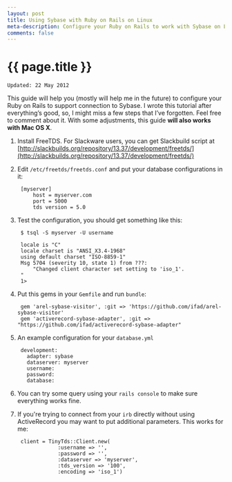 ```yaml
---
layout: post
title: Using Sybase with Ruby on Rails on Linux
meta-description: Configure your Ruby on Rails to work with Sybase on Linux
comments: false
---
```


# {{ page.title }}

	Updated: 22 May 2012

This guide will help you (mostly will help me in the future) to configure your Ruby on Rails to support connection to Sybase. I wrote this tutorial after everything’s good, so, I might miss a few steps that I’ve forgotten. Feel free to comment about it. With some adjustments, this guide **will also works with Mac OS X**.

1. Install FreeTDS. For Slackware users, you can get Slackbuild script at [http://slackbuilds.org/repository/13.37/development/freetds/](http://slackbuilds.org/repository/13.37/development/freetds/)

2. Edit `/etc/freetds/freetds.conf` and put your database configurations in it:

		[myserver]
			host = myserver.com
			port = 5000
			tds version = 5.0

3. Test the configuration, you should get something like this:

		$ tsql -S myserver -U username
		
		locale is "C"
		locale charset is "ANSI_X3.4-1968"
		using default charset "ISO-8859-1"
		Msg 5704 (severity 10, state 1) from ???:
			"Changed client character set setting to 'iso_1'.
		"
		1> 

4. Put this gems in your `Gemfile` and run `bundle`:

		gem 'arel-sybase-visitor', :git => 'https://github.com/ifad/arel-sybase-visitor'
		gem 'activerecord-sybase-adapter', :git => "https://github.com/ifad/activerecord-sybase-adapter"

5. An example configuration for your `database.yml`

		development:
		  adapter: sybase
		  dataserver: myserver
		  username: 
		  password: 
		  database: 
		  
6. You can try some query using your `rails console` to make sure everything works fine.

7. If you're trying to connect from your `irb` directly without using ActiveRecord you may want to put additional parameters. This works for me:

		client = TinyTds::Client.new(
					:username => '', 
					:password => '', 
					:dataserver => 'myserver',  
					:tds_version => '100', 
					:encoding => 'iso_1') 